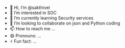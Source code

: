 - 👋 Hi, I’m @sakthivel
- 👀 I’m interested in SOC
- 🌱 I’m currently learning Security services
- 💞️ I’m looking to collaborate on json and Python coding
- 📫 How to reach me ...
- 😄 Pronouns: ...
- ⚡ Fun fact: ...

<!---
sakthivel87-cyber/sakthivel87-cyber is a ✨ special ✨ repository because its `README.md` (this file) appears on your GitHub profile.
You can click the Preview link to take a look at your changes.
--->
